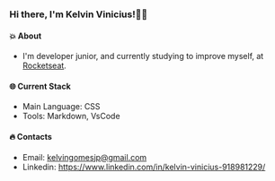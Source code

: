 ### Hi there, I'm Kelvin Vinicius!🧑‍💻

#### 💥 About
- I'm developer junior, and currently studying to improve myself, at [Rocketseat](ttps://www.rocketseat.com.br/).

#### 🌐 Current Stack
- Main Language: CSS
- Tools: Markdown, VsCode

#### 🔥 Contacts

- Email: kelvingomesjp@gmail.com
- Linkedin: https://www.linkedin.com/in/kelvin-vinicius-918981229/
